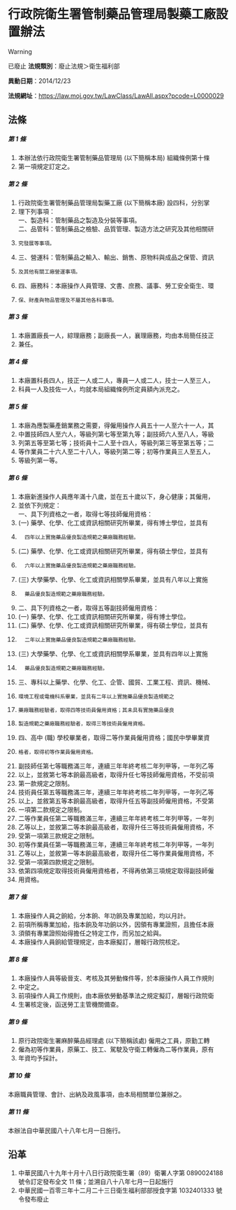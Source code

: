 # 行政院衛生署管制藥品管理局製藥工廠設置辦法


> [!WARNING]
> 已廢止
**法規類別**：廢止法規＞衛生福利部

**異動日期**：2014/12/23  

**法規網址**：https://law.moj.gov.tw/LawClass/LawAll.aspx?pcode=L0000029



## 法條
##### 第 1 條
1. 本辦法依行政院衛生署管制藥品管理局 (以下簡稱本局) 組織條例第十條
1. 第一項規定訂定之。

##### 第 2 條
1. 行政院衛生署管制藥品管理局製藥工廠 (以下簡稱本廠) 設四科，分別掌
1. 理下列事項：  
一、製造科：管制藥品之製造及分裝等事項。  
二、品管科：管制藥品之檢驗、品質管理、製造方法之研究及其他相關研
1.     究發展等事項。
1. 三、營運科：管制藥品之輸入、輸出、銷售、原物料與成品之保管、資訊
1.     及其他有關工廠營運事項。
1. 四、廠務科：本廠操作人員管理、文書、庶務、議事、勞工安全衛生、環
1.     保、財產與物品管理及不屬其他各科事項。

##### 第 3 條
1. 本廠置廠長一人，綜理廠務；副廠長一人，襄理廠務，均由本局簡任技正
1. 兼任。

##### 第 4 條
1. 本廠置科長四人，技正一人或二人，專員一人或二人，技士一人至三人，
1. 科員一人及技佐一人，均就本局組織條例所定員額內派充之。

##### 第 5 條
1. 本廠為應製藥產銷業務之需要，得僱用操作人員五十一人至六十一人，其
1. 中置技師四人至六人，等級列第七等至第九等；副技師六人至八人，等級
1. 列第五等至第七等；技術員十二人至十四人，等級列第三等至第五等；二
1. 等作業員二十六人至二十八人，等級列第二等；初等作業員三人至五人，
1. 等級列第一等。

##### 第 6 條
1. 本廠新進操作人員應年滿十八歲，並在五十歲以下，身心健康；其僱用，
1. 並依下列規定：  
一、具下列資格之一者，取得七等技師僱用資格：
1.  (一) 藥學、化學、化工或資訊相關研究所畢業，得有博士學位，並具有
1.       四年以上實施藥品優良製造規範之藥廠職務經驗。
1.  (二) 藥學、化學、化工或資訊相關研究所畢業，得有碩士學位，並具有
1.       六年以上實施藥品優良製造規範之藥廠職務經驗。
1.  (三) 大學藥學、化學、化工或資訊相關學系畢業，並具有八年以上實施
1.       藥品優良製造規範之藥廠職務經驗。
1. 二、具下列資格之一者，取得五等副技師僱用資格：
1.  (一) 藥學、化學、化工或資訊相關研究所畢業，得有博士學位。
1.  (二) 藥學、化學、化工或資訊相關研究所畢業，得有碩士學位，並具有
1.       二年以上實施藥品優良製造規範之藥廠職務經驗。
1.  (三) 大學藥學、化學、化工或資訊相關學系畢業，並具有四年以上實施
1.       藥品優良製造規範之藥廠職務經驗。
1. 三、專科以上藥學、化學、化工、企管、國貿、工業工程、資訊、機械、
1.     環境工程或電機科系畢業，並具有二年以上實施藥品優良製造規範之
1.     藥廠職務經驗者，取得四等技術員僱用資格；其未具有實施藥品優良
1.     製造規範之藥廠職務經驗者，取得三等技術員僱用資格。
1. 四、高中 (職) 學校畢業者，取得二等作業員僱用資格；國民中學畢業資
1.     格者，取得初等作業員僱用資格。
1. 副技師任第七等職務滿三年，連續三年年終考核二年列甲等，一年列乙等
1. 以上，並敘第七等本餉最高級者，取得升任七等技師僱用資格，不受前項
1. 第一款規定之限制。
1. 技術員任第五等職務滿三年，連續三年年終考核二年列甲等，一年列乙等
1. 以上，並敘第五等本餉最高級者，取得升任五等副技師僱用資格，不受第
1. 一項第二款規定之限制。
1. 二等作業員任第二等職務滿三年，連續三年年終考核二年列甲等，一年列
1. 乙等以上，並敘第二等本餉最高級者，取得升任三等技術員僱用資格，不
1. 受第一項第三款規定之限制。
1. 初等作業員任第一等職務滿三年，連續三年年終考核二年列甲等，一年列
1. 乙等以上，並敘第一等本餉最高級者，取得升任二等作業員僱用資格，不
1. 受第一項第四款規定之限制。
1. 依第四項規定取得技術員僱用資格者，不得再依第三項規定取得副技師僱
1. 用資格。

##### 第 7 條
1. 本廠操作人員之餉給，分本餉、年功餉及專業加給，均以月計。
1. 前項所稱專業加給，指本餉及年功餉以外，因領有專業證照，且擔任本廠
1. 須領有專業證照始得擔任之特定工作，而另加之給與。
1. 本廠操作人員餉給管理規定，由本廠擬訂，層報行政院核定。

##### 第 8 條
1. 本廠操作人員等級晉支、考核及其勞動條件等，於本廠操作人員工作規則
1. 中定之。
1. 前項操作人員工作規則，由本廠依勞動基準法之規定擬訂，層報行政院衛
1. 生署核定後，函送勞工主管機關備查。

##### 第 9 條
1. 原行政院衛生署麻醉藥品經理處 (以下簡稱該處) 僱用之工員，原勤工轉
1. 僱為初等作業員，原藥工、技工、駕駛及守衛工轉僱為二等作業員，原有
1. 年資均予採計。

##### 第 10 條
本廠職員管理、會計、出納及政風事項，由本局相關單位兼辦之。

##### 第 11 條
本辦法自中華民國八十八年七月一日施行。

## 沿革
1. 中華民國八十九年十月十八日行政院衛生署（89）衛署人字第 0890024188 號令訂定發布全文 11 條；並溯自八十八年七月一日起施行
1. 中華民國一百零三年十二月二十三日衛生福利部部授食字第 1032401333 號令發布廢止
